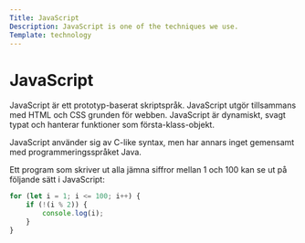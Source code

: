 ```yaml
---
Title: JavaScript
Description: JavaScript is one of the techniques we use.
Template: technology
---
```


# JavaScript

<p class="first-row">
JavaScript är ett prototyp-baserat skriptspråk. JavaScript utgör tillsammans med HTML och CSS grunden för webben. JavaScript är dynamiskt, svagt typat och hanterar funktioner som första-klass-objekt.
</p>

<p class="second-row">
JavaScript använder sig av C-like syntax, men har annars inget gemensamt med programmeringsspråket Java.
</p>

<p class="third-row">
Ett program som skriver ut alla jämna siffror mellan 1 och 100 kan se ut på följande sätt i JavaScript:
</p>

```javascript
for (let i = 1; i <= 100; i++) {
    if (!(i % 2)) {
        console.log(i);
    }
}
```
